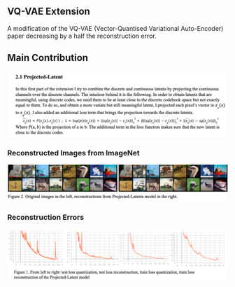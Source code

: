 ## VQ-VAE Extension

A modification of the VQ-VAE (Vector-Quantised Variational Auto-Encoder) paper decreasing by a half the reconstruction error.

## Main Contribution
![Example Image](images/main_contrib.png)

### Reconstructed Images from ImageNet

![Example Image](images/Reconstructions.png)

### Reconstruction Errors

![Example Image](images/errors.png)
